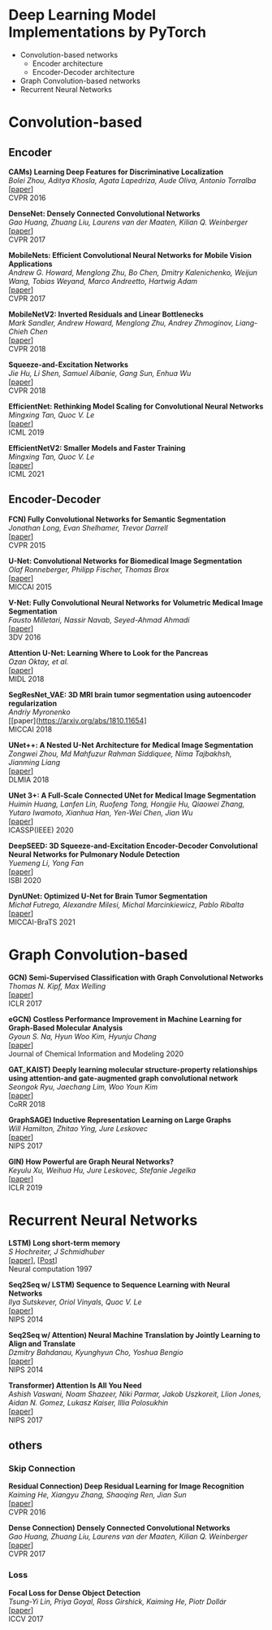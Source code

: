 # Deep Learning Model Implementations by PyTorch
* Convolution-based networks
    * Encoder architecture
    * Encoder-Decoder architecture
* Graph Convolution-based networks
* Recurrent Neural Networks



# Convolution-based
## Encoder
**CAMs) Learning Deep Features for Discriminative Localization**   
*Bolei Zhou, Aditya Khosla, Agata Lapedriza, Aude Oliva, Antonio Torralba*   
[[paper](https://arxiv.org/abs/1512.04150)]    
CVPR 2016  

**DenseNet: Densely Connected Convolutional Networks**   
*Gao Huang, Zhuang Liu, Laurens van der Maaten, Kilian Q. Weinberger*  
[[paper](https://arxiv.org/abs/1608.06993)]    
CVPR 2017   

**MobileNets: Efficient Convolutional Neural Networks for Mobile Vision Applications**    
*Andrew G. Howard, Menglong Zhu, Bo Chen, Dmitry Kalenichenko, Weijun Wang, Tobias Weyand, Marco Andreetto, Hartwig Adam*   
[[paper](https://arxiv.org/abs/1704.04861)]   
CVPR 2017   

**MobileNetV2: Inverted Residuals and Linear Bottlenecks**    
*Mark Sandler, Andrew Howard, Menglong Zhu, Andrey Zhmoginov, Liang-Chieh Chen*   
[[paper](https://arxiv.org/abs/1709.01507)]   
CVPR 2018   

**Squeeze-and-Excitation Networks**    
*Jie Hu, Li Shen, Samuel Albanie, Gang Sun, Enhua Wu*   
[[paper](https://arxiv.org/abs/1801.04381)]   
CVPR 2018   

**EfficientNet: Rethinking Model Scaling for Convolutional Neural Networks**    
*Mingxing Tan, Quoc V. Le*   
[[paper](https://arxiv.org/abs/1905.11946)]   
ICML 2019   

**EfficientNetV2: Smaller Models and Faster Training**    
*Mingxing Tan, Quoc V. Le*   
[[paper](https://arxiv.org/abs/2104.00298)]   
ICML 2021   


## Encoder-Decoder
**FCN) Fully Convolutional Networks for Semantic Segmentation**   
*Jonathan Long, Evan Shelhamer, Trevor Darrell*   
[[paper](https://arxiv.org/abs/1411.4038)]    
CVPR 2015  

**U-Net: Convolutional Networks for Biomedical Image Segmentation**   
*Olaf Ronneberger, Philipp Fischer, Thomas Brox*   
[[paper](https://arxiv.org/abs/1505.04597)]    
MICCAI 2015 

**V-Net: Fully Convolutional Neural Networks for Volumetric Medical Image Segmentation**    
*Fausto Milletari, Nassir Navab, Seyed-Ahmad Ahmadi*   
[[paper](https://arxiv.org/abs/1606.04797)]   
3DV 2016   

**Attention U-Net: Learning Where to Look for the Pancreas**    
*Ozan Oktay, et al.*   
[[paper](https://arxiv.org/abs/1804.03999)]   
MIDL 2018   

**SegResNet_VAE: 3D MRI brain tumor segmentation using autoencoder regularization**    
*Andriy Myronenko*   
[[paper](https://arxiv.org/abs/1810.11654]   
MICCAI 2018   


**UNet++: A Nested U-Net Architecture for Medical Image Segmentation**    
*Zongwei Zhou, Md Mahfuzur Rahman Siddiquee, Nima Tajbakhsh, Jianming Liang*   
[[paper](https://arxiv.org/abs/1807.10165)]   
DLMIA 2018   

**UNet 3+: A Full-Scale Connected UNet for Medical Image Segmentation**    
*Huimin Huang, Lanfen Lin, Ruofeng Tong, Hongjie Hu, Qiaowei Zhang, Yutaro Iwamoto, Xianhua Han, Yen-Wei Chen, Jian Wu*   
[[paper](https://arxiv.org/abs/2004.08790)]   
ICASSP(IEEE) 2020   

**DeepSEED: 3D Squeeze-and-Excitation Encoder-Decoder Convolutional Neural Networks for Pulmonary Nodule Detection**    
*Yuemeng Li, Yong Fan*   
[[paper](https://arxiv.org/abs/1904.03501)]   
ISBI 2020   

**DynUNet: Optimized U-Net for Brain Tumor Segmentation**    
*Michał Futrega, Alexandre Milesi, Michal Marcinkiewicz, Pablo Ribalta*   
[[paper](https://arxiv.org/abs/2110.03352)]   
MICCAI-BraTS 2021   


# Graph Convolution-based
**GCN) Semi-Supervised Classification with Graph Convolutional Networks**   
*Thomas N. Kipf, Max Welling*  
[[paper](https://arxiv.org/abs/1609.02907)]   
ICLR 2017   

 
**eGCN) Costless Performance Improvement in Machine Learning for Graph-Based Molecular Analysis**   
*Gyoun S. Na, Hyun Woo Kim, Hyunju Chang*  
[[paper](https://pubs.acs.org/doi/full/10.1021/acs.jcim.9b00816)]   
Journal of Chemical Information and Modeling 2020   


**GAT_KAIST) Deeply learning molecular structure-property relationships using attention-and gate-augmented graph convolutional network**   
*Seongok Ryu, Jaechang Lim, Woo Youn Kim*  
[[paper](https://arxiv.org/abs/1805.10988)]   
CoRR 2018   


**GraphSAGE) Inductive Representation Learning on Large Graphs**   
*Will Hamilton, Zhitao Ying, Jure Leskovec*  
[[paper](https://arxiv.org/abs/1706.02216)]   
NIPS 2017   


**GIN) How Powerful are Graph Neural Networks?**   
*Keyulu Xu, Weihua Hu, Jure Leskovec, Stefanie Jegelka*  
[[paper](https://arxiv.org/abs/1810.00826)]   
ICLR 2019   

# Recurrent Neural Networks  
**LSTM) Long short-term memory**   
*S Hochreiter, J Schmidhuber*  
[[paper](https://pubmed.ncbi.nlm.nih.gov/9377276/)], [[Post](https://pubmed.ncbi.nlm.nih.gov/9377276/)]    
Neural computation 1997   


**Seq2Seq w/ LSTM) Sequence to Sequence Learning with Neural Networks**   
*Ilya Sutskever, Oriol Vinyals, Quoc V. Le*  
[[paper](https://arxiv.org/abs/1409.3215)]    
NIPS 2014   

**Seq2Seq w/ Attention) Neural Machine Translation by Jointly Learning to Align and Translate**   
*Dzmitry Bahdanau, Kyunghyun Cho, Yoshua Bengio*  
[[paper](https://arxiv.org/abs/1409.0473)]    
NIPS 2014   

**Transformer) Attention Is All You Need**   
*Ashish Vaswani, Noam Shazeer, Niki Parmar, Jakob Uszkoreit, Llion Jones, Aidan N. Gomez, Lukasz Kaiser, Illia Polosukhin*  
[[paper](https://arxiv.org/abs/1706.03762)]    
NIPS 2017   

## others
### Skip Connection
**Residual Connection) Deep Residual Learning for Image Recognition**   
*Kaiming He, Xiangyu Zhang, Shaoqing Ren, Jian Sun*  
[[paper](https://arxiv.org/abs/1512.03385)]    
CVPR 2016   

**Dense Connection) Densely Connected Convolutional Networks**   
*Gao Huang, Zhuang Liu, Laurens van der Maaten, Kilian Q. Weinberger*  
[[paper](https://arxiv.org/abs/1608.06993)]    
CVPR 2017   

### Loss
**Focal Loss for Dense Object Detection**   
*Tsung-Yi Lin, Priya Goyal, Ross Girshick, Kaiming He, Piotr Dollár*  
[[paper](https://arxiv.org/abs/1708.02002)]    
ICCV 2017   
